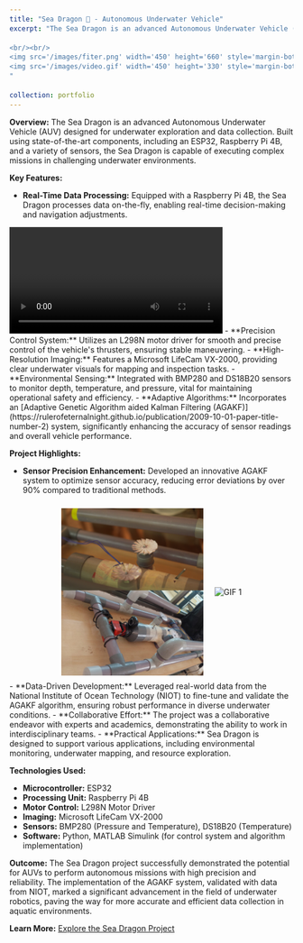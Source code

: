 ```yaml
---
title: "Sea Dragon 🐉 - Autonomous Underwater Vehicle"
excerpt: "The Sea Dragon is an advanced Autonomous Underwater Vehicle (AUV) designed for underwater exploration and data collection. Built using state-of-the-art components, including an ESP32, Raspberry Pi 4B, and a variety of sensors, the Sea Dragon is capable of executing complex missions in challenging underwater environments.

<br/><br/>
<img src='/images/fiter.png' width='450' height='660' style='margin-bottom: 20px;'>
<img src='/images/video.gif' width='450' height='330' style='margin-bottom: 20px;'>
"

collection: portfolio
---
```



**Overview:**
The Sea Dragon is an advanced Autonomous Underwater Vehicle (AUV) designed for underwater exploration and data collection. Built using state-of-the-art components, including an ESP32, Raspberry Pi 4B, and a variety of sensors, the Sea Dragon is capable of executing complex missions in challenging underwater environments.

**Key Features:**
- **Real-Time Data Processing:** Equipped with a Raspberry Pi 4B, the Sea Dragon processes data on-the-fly, enabling real-time decision-making and navigation adjustments.
<video width='75%' controls controlsList="nodownload" oncontextmenu="return false;">
  <source src="/images/video.mp4" type="video/mp4">
Your browser does not support the video tag.
</video>
- **Precision Control System:** Utilizes an L298N motor driver for smooth and precise control of the vehicle's thrusters, ensuring stable maneuvering.
- **High-Resolution Imaging:** Features a Microsoft LifeCam VX-2000, providing clear underwater visuals for mapping and inspection tasks.
- **Environmental Sensing:** Integrated with BMP280 and DS18B20 sensors to monitor depth, temperature, and pressure, vital for maintaining operational safety and efficiency.
- **Adaptive Algorithms:** Incorporates an [Adaptive Genetic Algorithm aided Kalman Filtering (AGAKF)](https://rulerofeternalnight.github.io/publication/2009-10-01-paper-title-number-2) system, significantly enhancing the accuracy of sensor readings and overall vehicle performance.

**Project Highlights:**
- **Sensor Precision Enhancement:** Developed an innovative AGAKF system to optimize sensor accuracy, reducing error deviations by over 90% compared to traditional methods.
<div style="display: flex; justify-content: center; align-items: center; max-width: 100%;">
    <img src='/images/fiter.png' alt="Image 1" style="margin: 10px; max-width: 50%; height: auto;">
    <img src='/images/video.gif' alt="GIF 1" style="margin: 10px; max-width: 50%; height: auto;">
</div>
- **Data-Driven Development:** Leveraged real-world data from the National Institute of Ocean Technology (NIOT) to fine-tune and validate the AGAKF algorithm, ensuring robust performance in diverse underwater conditions.
- **Collaborative Effort:** The project was a collaborative endeavor with experts and academics, demonstrating the ability to work in interdisciplinary teams.
- **Practical Applications:** Sea Dragon is designed to support various applications, including environmental monitoring, underwater mapping, and resource exploration.

**Technologies Used:**
- **Microcontroller:** ESP32
- **Processing Unit:** Raspberry Pi 4B
- **Motor Control:** L298N Motor Driver
- **Imaging:** Microsoft LifeCam VX-2000
- **Sensors:** BMP280 (Pressure and Temperature), DS18B20 (Temperature)
- **Software:** Python, MATLAB Simulink (for control system and algorithm implementation)

**Outcome:**
The Sea Dragon project successfully demonstrated the potential for AUVs to perform autonomous missions with high precision and reliability. The implementation of the AGAKF system, validated with data from NIOT, marked a significant advancement in the field of underwater robotics, paving the way for more accurate and efficient data collection in aquatic environments.

**Learn More:**
[Explore the Sea Dragon Project](https://rulerofeternalnight.github.io/AUV/)
